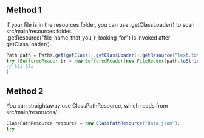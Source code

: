 ## Method 1
If your file is in the resources folder, you can use .getClassLoader() to scan src/main/resources folder. 
.getResource("file_name_that_you_r_looking_for") is invoked after getClassLoader().

```java
Path path = Paths.get(getClass().getClassLoader().getResource("text.txt").toURI())
try (BufferedReader br = new BufferedReader(new FileReader(path.toString()) {
// bla bla
}
```

## Method 2
You can straightaway use ClassPathResource, which reads from src/main/resoruces/.
```java
ClassPathResource resource = new ClassPathResource("data.json");
try 
```
